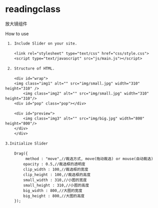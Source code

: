 # readingclass
放大镜组件

How to use

     1. Include Slider on your site.

        <link rel="stylesheet" type="text/css" href="css/style.css">
        <script type="text/javascript" src="js/main.js"></script>

     2. Structure of HTML.

        <div id="wrap">
	    <img class="img1" alt="" src="img/small.jpg" width="310" height="310" />
            <img class="img2" alt="" src="img/small.jpg" width="310" height="310"/>
	    <div id="pop" class="pop"></div>

	    <div id="preview">
		    <img class="img3" alt="" src="img/big.jpg" width="800" height="800"/>
	    </div>
        </div>

    3.Initialize Slider

        Drag({
             method : "move",//裁选方式, move(拖动裁选) or mouse(自动裁选)
	        opacity : 0.5,//裁选框的透明度
	        clip_width : 100,//裁选框的宽度
	        clip_height : 100,//裁选框的高度
	        small_width : 310,//小图的宽度
   	        small_height : 310,//小图的高度
	        big_width : 800,//大图的宽度
	        big_height : 800,//大图的高度
        });
